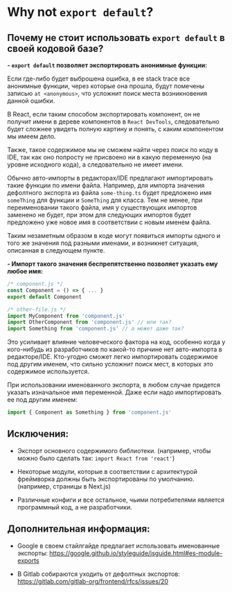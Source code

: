 # Why not `export default`?


## Почему не стоит использовать `export default` в своей кодовой базе?


**- `export default` позволяет экспортировать анонимные функции:**

Если где-либо будет выброшена ошибка, в ее stack trace все анонимные функции, через которые она прошла, будут помечены записью `at <anonymous>`, что усложнит поиск места возникновения данной ошибки.

В React, если таким способом экспортировать компонент, он не получит имени в дереве компонентов в `React DevTools`, следовательно будет сложнее увидеть полную картину и понять, с каким компонентом мы имеем дело.

Также, такое содержимое мы не сможем найти через поиск по коду в IDE, так как оно попросту не присвоено ни в какую переменную (на уровне исходного кода), а следовательно не имеет имени.

Обычно авто-импорты в редакторах/IDE предлагают импортировать такие функции по имени файла.
Например, для импорта значения дефолтного экспорта из файла `some-thing.ts` будет предложено имя `someThing` для функции и `SomeThing` для класса.
Тем не менее, при переименовании такого файла, имя у существующих импортов заменено не будет, при этом для следующих импортов будет предложено уже новое имя в соответствии с новым именем файла.

Таким незаметным образом в коде могут появиться импорты одного и того же значения под разными именами, и возникнет ситуация, описанная в следующем пункте.

**- Импорт такого значения беспрепятственно позволяет указать ему любое имя:**

```js
/* component.js */
const Component = () => { ... }
export default Component
```

```js
/* other-file.js */
import MyComponent from 'component.js'
import OtherComponent from 'component.js' // или так?
import Something from 'component.js' // а может даже так?
```

Это усиливает влияние человеческого фактора на код, особенно когда у кого-нибудь из разработчиков по какой-то причине нет авто-импорта в редакторе/IDE.
Кто-угодно сможет легко импортировать содержимое под другим именем, что сильно усложнит поиск мест, в которых это содержимое используется.

При использовании именованного экспорта, в любом случае придется указать изначальное имя переменной.
Даже если надо импортировать ее под другим именем:

```js
import { Component as Something } from 'component.js'
```


## Исключения:

- Экспорт основного содержимого библиотеки.
  (например, чтобы можно было сделать так: `import React from 'react'`)

- Некоторые модули, которые в соответствии с архитектурой фреймворка должны быть экспортированы по умолчанию.
  (например, страницы в Next.js)

- Различные конфиги и все остальное, чьими потребителями является программный код, а не разработчики.


## Дополнительная информация:

- Google в своем стайлгайде предлагает использовать именованные экспорты: 
https://google.github.io/styleguide/jsguide.html#es-module-exports

- В Gitlab собираются уходить от дефолтных экспортов:
https://gitlab.com/gitlab-org/frontend/rfcs/issues/20
